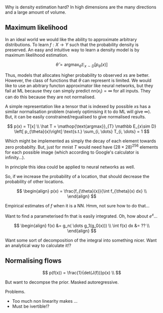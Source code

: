 Why is density estimation hard?
In high dimensions are the many directions and a large amount of volume.

## Maximum likelihood

In an ideal world we would like the ability to approximate arbitrary distributions. To learn $f: X \to Y$ such that the probability density is preserved. An easy and intuitive way to learn a density model is by maximum likelihood estimation.

$$
\hat \theta = \mathop{\text{argmax}}_{\theta} \mathbb E_{x\sim D} \left[ p_{\theta}(x)\right]
$$

Thus, models that allocates higher probability to observed $x$s are better. However, the class of functions that $\theta$ can represent is limited. We would like to use an abitrary functon approximator like neural networks, but they fail at ML because they can simply predict $nn(x_i) = \infty$ for all inputs. They can do this because they are not normalised.

A simple representation like a tensor that is indexed by possible $x$s has a similar normalisation problem (naively optimising it to do ML will give $\infty$). But, it can be easily constrained/regualised to give normalised results.

$$
p(x) = T[x] \\
\hat T = \mathop{\text{argmax}}_{T} \mathbb E_{x\sim D} \left[ p_{\theta}(x)\right] \text{s.t.} \sum_{i, \dots} T_{i, \dots} = 1
$$

Which might be implemented as simply the decay of each element towards zero probabilty. But, just for mnist $T$ would need have $(28 \times 28)^{256}$ elements for each possible image (which according to Google's calculator is infinity...).


In principle this idea could be applied to neural networks as well.

So, if we increase the probability of a location, that should decrease the probability of other locations.

$$
\begin{align}
p(x) = \frac{f_{\theta}(x)}{\int f_{\theta}(x) dx} \\
\end{align}
$$

Empirical estimates of $f$ when it is a NN. Hmm, not sure how to do that...

Want to find a parameterised fn that is easily integrated. Oh, how about $e^{x}$...

$$
\begin{align}
f(x) &= g_n( \dots g_1(g_0(x))) \\
\int f(x) dx &= ?? \\
\end{align}
$$

Want some sort of decomposition of the integral into something nicer.
Want an analytical way to calculate it!?

## Normalising flows


$$
p(f(x)) = \frac{1}{det(J(f))}p(x) \\
$$


But want to decompse the prior.
Masked autoregressive.

Problems.
- Too much non linearity makes ...
- Must be ivertible!?
